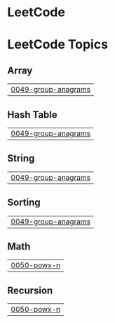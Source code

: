 # LeetCode
<!---LeetCode Topics Start-->
# LeetCode Topics
## Array
|  |
| ------- |
| [0049-group-anagrams](https://github.com/Hiruvinda/LeetCode/tree/master/0049-group-anagrams) |
## Hash Table
|  |
| ------- |
| [0049-group-anagrams](https://github.com/Hiruvinda/LeetCode/tree/master/0049-group-anagrams) |
## String
|  |
| ------- |
| [0049-group-anagrams](https://github.com/Hiruvinda/LeetCode/tree/master/0049-group-anagrams) |
## Sorting
|  |
| ------- |
| [0049-group-anagrams](https://github.com/Hiruvinda/LeetCode/tree/master/0049-group-anagrams) |
## Math
|  |
| ------- |
| [0050-powx-n](https://github.com/Hiruvinda/LeetCode/tree/master/0050-powx-n) |
## Recursion
|  |
| ------- |
| [0050-powx-n](https://github.com/Hiruvinda/LeetCode/tree/master/0050-powx-n) |
<!---LeetCode Topics End-->